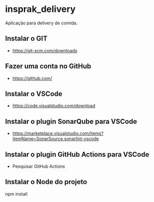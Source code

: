# insprak_delivery

Aplicação para delivery de comida.



## Instalar o GIT

- https://git-scm.com/downloads

## Fazer uma conta no GitHub

- https://github.com/

## Instalar o VSCode

- https://code.visualstudio.com/download

## Instalar o plugin SonarQube para VSCode

- https://marketplace.visualstudio.com/items?itemName=SonarSource.sonarlint-vscode

## Instalar o plugin GitHub Actions para VSCode

- Pesquisar GitHub Actions

## Instalar o Node do projeto 

npm install